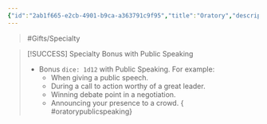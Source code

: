 ```yaml
---
{"id":"2ab1f665-e2cb-4901-b9ca-a363791c9f95","title":"Oratory","description":"Bonus with Public Speaking.","publish":true,"date_created":"Saturday, March 30th 2024, 10:53:17 pm","date_modified":"Tuesday, April 2nd 2024, 1:11:57 am","path":"Tabletop/Campaigns/And A Thousand Years More/Inventory/Gifts/Oratory.md","permalink":"/tabletop/campaigns/and-a-thousand-years-more/inventory/gifts/oratory/","PassFrontmatter":true}
---
```



> #Gifts/Specialty

> [!SUCCESS] Specialty Bonus with Public Speaking
> - Bonus `dice: 1d12` with Public Speaking. For example:
> 	- When giving a public speech.
> 	- During a call to action worthy of a great leader.
> 	- Winning debate point in a negotiation.
> 	- Announcing your presence to a crowd.
{ #oratorypublicspeaking}

